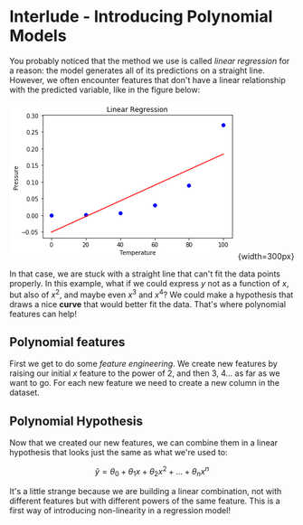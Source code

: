 # Interlude - Introducing Polynomial Models

You probably noticed that the method we use is called *linear regression* for a reason: the model generates all of its predictions on a straight line. However, we often encounter features that don't have a linear relationship with the predicted variable, like in the figure below:

![Non-linear relationship](../assets/polynomial_straight_line.png){width=300px}

In that case, we are stuck with a straight line that can't fit the data points properly. In this example, what if we could express $y$ not as a function of $x$, but also of $x^2$, and maybe even $x^3$ and $x^4$? We could make a hypothesis that draws a nice **curve** that would better fit the data. That's where polynomial features can help!

## Polynomial features
First we get to do some *feature engineering*. We create new features by raising our initial $x$ feature to the power of 2, and then 3, 4... as far as we want to go. For each new feature we need to create a new column in the dataset.

## Polynomial Hypothesis
Now that we created our new features, we can combine them in a linear hypothesis that looks just the same as what we're used to: 

$$
\hat{y} = \theta_0 + \theta_1 x  +\theta_2 x^{2} + \dots + \theta_n x^{n}
$$  

It's a little strange because we are building a linear combination, not with different features but with different powers of the same feature. This is a first way of introducing non-linearity in a regression model! 

